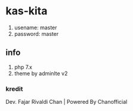 # kas-kita
1. usename: master
2. password: master

## info
1. php 7.x
2. theme by adminlte v2

### kredit
Dev. Fajar Rivaldi Chan | Powered By Chanofficial
